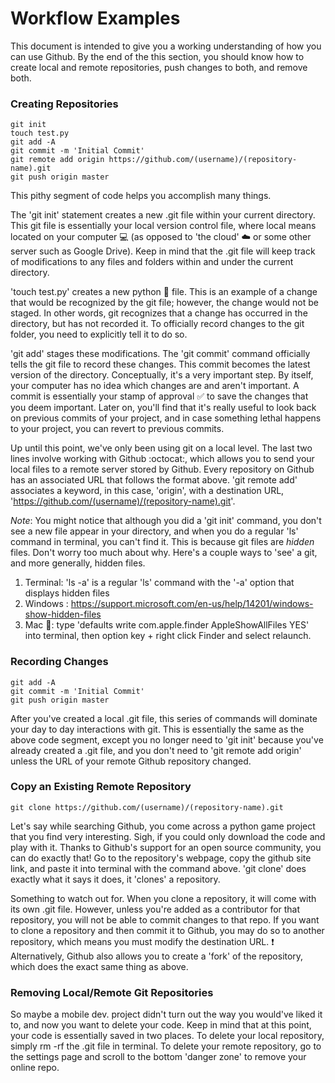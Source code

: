 # Workflow Examples
This document is intended to give you a working understanding of how you can use Github. By the end of the this section, you should know how to create local and remote repositories, push changes to both, and remove both.
### Creating Repositories
```unix
git init
touch test.py
git add -A
git commit -m 'Initial Commit'
git remote add origin https://github.com/(username)/(repository-name).git
git push origin master
```
This pithy segment of code helps you accomplish many things.

The 'git init' statement creates a new .git file within your current directory. This git file is essentially your local version control file, where local means located on your computer :computer: (as opposed to 'the cloud' :cloud: or some other server such as Google Drive). Keep in mind that the .git file will keep track of modifications to any files and folders within and under the current directory.

'touch test.py' creates a new python :snake: file. This is an example of a change that would be recognized by the git file; however, the change would not be staged. In other words, git recognizes that a change has occurred in the directory, but has not recorded it. To officially record changes to the git folder, you need to explicitly tell it to do so.

'git add' stages these modifications. The 'git commit' command officially tells the git file to record these changes. This commit becomes the latest version of the directory. Conceptually, it's a very important step. By itself, your computer has no idea which changes are and aren't important. A commit is essentially your stamp of approval :white_check_mark: to save the changes that you deem important. Later on, you'll find that it's really useful to look back on previous commits of your project, and in case something lethal happens to your project, you can revert to previous commits.

Up until this point, we've only been using git on a local level. The last two lines involve working with Github :octocat:, which allows you to send your local files to a remote server stored by Github. Every repository on Github has an associated URL that follows the format above. 'git remote add' associates a keyword, in this case, 'origin', with a destination URL, 'https://github.com/(username)/(repository-name).git'.

*Note*: You might notice that although you did a 'git init' command, you don't see a new file appear in your directory, and when you do a regular 'ls' command in terminal, you can't find it. This is because git files are *hidden* files. Don't worry too much about why. Here's a couple ways to 'see' a git, and more generally, hidden files.
1. Terminal: 'ls -a' is a regular 'ls' command with the '-a' option that displays hidden files
2. Windows : https://support.microsoft.com/en-us/help/14201/windows-show-hidden-files
3. Mac :apple:: type 'defaults write com.apple.finder AppleShowAllFiles YES' into terminal, then option key + right click Finder and select relaunch.

### Recording Changes
```unix
git add -A
git commit -m 'Initial Commit'
git push origin master
```
After you've created a local .git file, this series of commands will dominate your day to day interactions with git. This is essentially the same as the above code segment, except you no longer need to 'git init' because you've already created a .git file, and you don't need to 'git remote add origin' unless the URL of your remote Github repository changed.

### Copy an Existing Remote Repository
```unix
git clone https://github.com/(username)/(repository-name).git
```
Let's say while searching Github, you come across a python game project that you find very interesting. Sigh, if you could only download the code and play with it. Thanks to Github's support for an open source community, you can do exactly that! Go to the repository's webpage, copy the github site link, and paste it into terminal with the command above. 'git clone' does exactly what it says it does, it 'clones' a repository.

Something to watch out for. When you clone a repository, it will come with its own .git file. However, unless you're added as a contributor for that repository, you will not be able to commit changes to that repo. If you want to clone a repository and then commit it to Github, you may do so to another repository, which means you must modify the destination URL. :exclamation: Alternatively, Github also allows you to create a 'fork' of the repository, which does the exact same thing as above.

### Removing Local/Remote Git Repositories
So maybe a mobile dev. project didn't turn out the way you would've liked it to, and now you want to delete your code. Keep in mind that at this point, your code is essentially saved in two places. To delete your local repository, simply rm -rf the .git file in terminal. To delete your remote repository, go to the settings page and scroll to the bottom 'danger zone' to remove your online repo.
